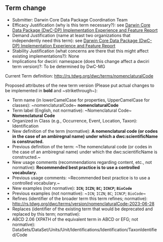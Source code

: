 ## Term change

* Submitter: Darwin Core Data Package Coordination Team
* Efficacy Justification (why is this term necessary?): see [Darwin Core Data Package (DwC-DP) Implementation Experience and Feature Report](https://gbif.github.io/dwc-dp/docs/dwc_dp_implementation_feature_reports.pdf)
* Demand Justification (name at least two organizations that independently need this term): see [Darwin Core Data Package (DwC-DP) Implementation Experience and Feature Report](https://gbif.github.io/dwc-dp/docs/dwc_dp_implementation_feature_reports.pdf)
* Stability Justification (what concerns are there that this might affect existing implementations?): None
* Implications for dwciri: namespace (does this change affect a dwciri term version)?: To be determined by DwC-MG

Current Term definition: http://rs.tdwg.org/dwc/terms/nomenclaturalCode

Proposed attributes of the new term version (Please put actual changes to be implemented in **bold** and ~strikethrough~):

* Term name (in lowerCamelCase for properties, UpperCamelCase for classes): ~nomenclaturalCode~ **nomenclaturalCode**
* Term label (English, not normative): ~Nomenclatural Code~ **Nomenclatural Code**
* Organized in Class (e.g., Occurrence, Event, Location, Taxon): Identification
* New definition of the term (normative): **A nomenclatural code (or codes in the case of an ambiregnal name) under which a dwc:scientificName is constructed.**
* Previous definition of the term: ~The nomenclatural code (or codes in the case of an ambiregnal name) under which the dwc:scientificName is constructed.~
* New usage comments (recommendations regarding content, etc., not normative): **Recommended best practice is to use a controlled vocabulary.** 
* Previous usage comments: ~Recommended best practice is to use a controlled vocabulary.~
* New examples (not normative): **`ICN`; `ICZN`; `BC`; `ICNCP`; `BioCode`**
* Previous examples (not normative): ~`ICN`; `ICZN`; `BC`; `ICNCP`; `BioCode`~
* Refines (identifier of the broader term this term refines; normative): http://rs.tdwg.org/dwc/terms/version/nomenclaturalCode-2023-06-28
* Replaces (identifier of the existing term that would be deprecated and replaced by this term; normative): 
* ABCD 2.06 (XPATH of the equivalent term in ABCD or EFG; not normative): DataSets/DataSet/Units/Unit/Identifications/Identification/TaxonIdentified/Code
